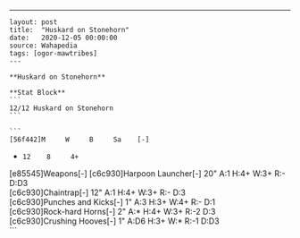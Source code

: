 ---
    layout: post
    title:  "Huskard on Stonehorn"
    date:   2020-12-05 00:00:00
    source: Wahapedia
    tags: [ogor-mawtribes]
    ---
    
    **Huskard on Stonehorn**
    
    **Stat Block**
    ```
    12/12 Huskard on Stonehorn
    ```
    
    ```
    [56f442]M     W     B     Sa    [-]
*     12    8     4+    
[e85545]Weapons[-]
[c6c930]Harpoon Launcher[-]
20"    A:1    H:4+   W:3+   R:-    D:D3  
[c6c930]Chaintrap[-]
12"    A:1    H:4+   W:3+   R:-    D:3   
[c6c930]Punches and Kicks[-]
1"     A:3    H:3+   W:4+   R:-    D:1   
[c6c930]Rock-hard Horns[-]
2"     A:*    H:4+   W:3+   R:-2   D:3   
[c6c930]Crushing Hooves[-]
1"     A:D6   H:3+   W:*    R:-1   D:D3  
    ```
    
    
    